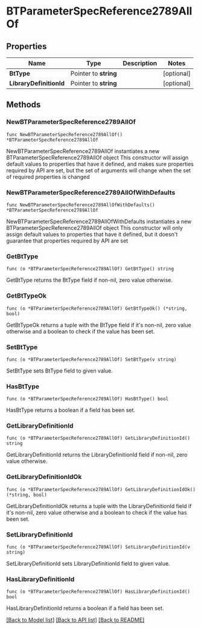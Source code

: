 # BTParameterSpecReference2789AllOf

## Properties

Name | Type | Description | Notes
------------ | ------------- | ------------- | -------------
**BtType** | Pointer to **string** |  | [optional] 
**LibraryDefinitionId** | Pointer to **string** |  | [optional] 

## Methods

### NewBTParameterSpecReference2789AllOf

`func NewBTParameterSpecReference2789AllOf() *BTParameterSpecReference2789AllOf`

NewBTParameterSpecReference2789AllOf instantiates a new BTParameterSpecReference2789AllOf object
This constructor will assign default values to properties that have it defined,
and makes sure properties required by API are set, but the set of arguments
will change when the set of required properties is changed

### NewBTParameterSpecReference2789AllOfWithDefaults

`func NewBTParameterSpecReference2789AllOfWithDefaults() *BTParameterSpecReference2789AllOf`

NewBTParameterSpecReference2789AllOfWithDefaults instantiates a new BTParameterSpecReference2789AllOf object
This constructor will only assign default values to properties that have it defined,
but it doesn't guarantee that properties required by API are set

### GetBtType

`func (o *BTParameterSpecReference2789AllOf) GetBtType() string`

GetBtType returns the BtType field if non-nil, zero value otherwise.

### GetBtTypeOk

`func (o *BTParameterSpecReference2789AllOf) GetBtTypeOk() (*string, bool)`

GetBtTypeOk returns a tuple with the BtType field if it's non-nil, zero value otherwise
and a boolean to check if the value has been set.

### SetBtType

`func (o *BTParameterSpecReference2789AllOf) SetBtType(v string)`

SetBtType sets BtType field to given value.

### HasBtType

`func (o *BTParameterSpecReference2789AllOf) HasBtType() bool`

HasBtType returns a boolean if a field has been set.

### GetLibraryDefinitionId

`func (o *BTParameterSpecReference2789AllOf) GetLibraryDefinitionId() string`

GetLibraryDefinitionId returns the LibraryDefinitionId field if non-nil, zero value otherwise.

### GetLibraryDefinitionIdOk

`func (o *BTParameterSpecReference2789AllOf) GetLibraryDefinitionIdOk() (*string, bool)`

GetLibraryDefinitionIdOk returns a tuple with the LibraryDefinitionId field if it's non-nil, zero value otherwise
and a boolean to check if the value has been set.

### SetLibraryDefinitionId

`func (o *BTParameterSpecReference2789AllOf) SetLibraryDefinitionId(v string)`

SetLibraryDefinitionId sets LibraryDefinitionId field to given value.

### HasLibraryDefinitionId

`func (o *BTParameterSpecReference2789AllOf) HasLibraryDefinitionId() bool`

HasLibraryDefinitionId returns a boolean if a field has been set.


[[Back to Model list]](../README.md#documentation-for-models) [[Back to API list]](../README.md#documentation-for-api-endpoints) [[Back to README]](../README.md)


